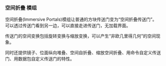 ### 空间折叠 模组

空间折叠(Immersive Portals)模组让普通的方块传送门变为“空间折叠传送门”。可以透过传送门看到另一边，可以直接走进传送门，无加载界面。

传送门的空间变换包括旋转变换与缩放变换，可以产生“非欧几里得几何”的空间现象。

同时还提供镜子、位面纵向堆叠、空间自折叠、缩放空间折叠、用命令自定义传送门、用数据包自定义传送门的特性。
